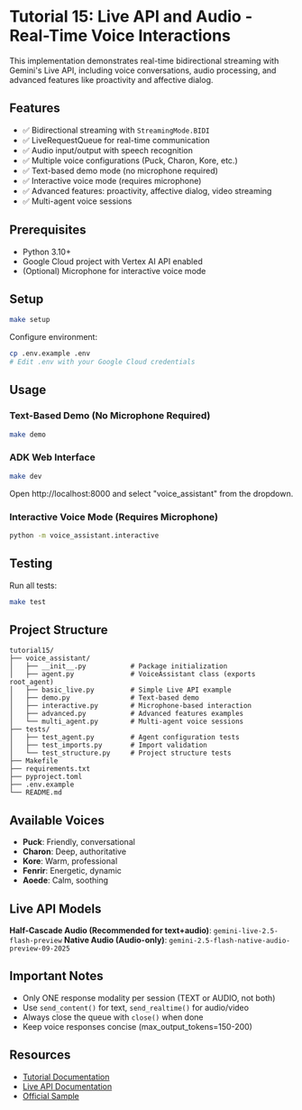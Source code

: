 # Tutorial 15: Live API and Audio - Real-Time Voice Interactions

This implementation demonstrates real-time bidirectional streaming with Gemini's Live API, including voice conversations, audio processing, and advanced features like proactivity and affective dialog.

## Features

- ✅ Bidirectional streaming with `StreamingMode.BIDI`
- ✅ LiveRequestQueue for real-time communication
- ✅ Audio input/output with speech recognition
- ✅ Multiple voice configurations (Puck, Charon, Kore, etc.)
- ✅ Text-based demo mode (no microphone required)
- ✅ Interactive voice mode (requires microphone)
- ✅ Advanced features: proactivity, affective dialog, video streaming
- ✅ Multi-agent voice sessions

## Prerequisites

- Python 3.10+
- Google Cloud project with Vertex AI API enabled
- (Optional) Microphone for interactive voice mode

## Setup

```bash
make setup
```

Configure environment:
```bash
cp .env.example .env
# Edit .env with your Google Cloud credentials
```

## Usage

### Text-Based Demo (No Microphone Required)

```bash
make demo
```

### ADK Web Interface

```bash
make dev
```

Open http://localhost:8000 and select "voice_assistant" from the dropdown.

### Interactive Voice Mode (Requires Microphone)

```bash
python -m voice_assistant.interactive
```

## Testing

Run all tests:
```bash
make test
```

## Project Structure

```
tutorial15/
├── voice_assistant/
│   ├── __init__.py           # Package initialization
│   ├── agent.py              # VoiceAssistant class (exports root_agent)
│   ├── basic_live.py         # Simple Live API example
│   ├── demo.py               # Text-based demo
│   ├── interactive.py        # Microphone-based interaction
│   ├── advanced.py           # Advanced features examples
│   └── multi_agent.py        # Multi-agent voice sessions
├── tests/
│   ├── test_agent.py         # Agent configuration tests
│   ├── test_imports.py       # Import validation
│   └── test_structure.py     # Project structure tests
├── Makefile
├── requirements.txt
├── pyproject.toml
├── .env.example
└── README.md
```

## Available Voices

- **Puck**: Friendly, conversational
- **Charon**: Deep, authoritative
- **Kore**: Warm, professional
- **Fenrir**: Energetic, dynamic
- **Aoede**: Calm, soothing

## Live API Models

**Half-Cascade Audio (Recommended for text+audio)**: `gemini-live-2.5-flash-preview`
**Native Audio (Audio-only)**: `gemini-2.5-flash-native-audio-preview-09-2025`

## Important Notes

- Only ONE response modality per session (TEXT or AUDIO, not both)
- Use `send_content()` for text, `send_realtime()` for audio/video
- Always close the queue with `close()` when done
- Keep voice responses concise (max_output_tokens=150-200)

## Resources

- [Tutorial Documentation](../../docs/tutorial/15_live_api_audio.md)
- [Live API Documentation](https://cloud.google.com/vertex-ai/generative-ai/docs/model-reference/gemini-live)
- [Official Sample](https://github.com/google/adk-python/tree/main/contributing/samples/live_bidi_streaming_single_agent/)

